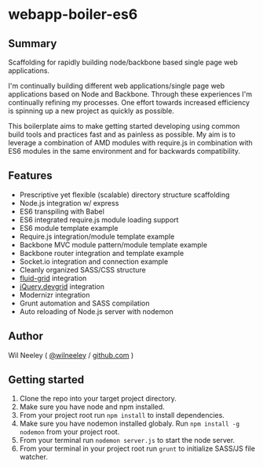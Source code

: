 # webapp-boiler-es6

## Summary

Scaffolding for rapidly building node/backbone based single page web applications.

I'm continually building different web applications/single page web applications based on Node and Backbone. Through 
these experiences I'm continually refining my processes. One effort towards increased efficiency is spinning up a new 
project as quickly as possible.

This boilerplate aims to make getting started developing using common build tools and practices fast and as painless
as possible. My aim is to leverage a combination of AMD modules with require.js in combination with ES6 modules in the
same environment and for backwards compatibility.

## Features

* Prescriptive yet flexible (scalable) directory structure scaffolding
* Node.js integration w/ express
* ES6 transpiling with Babel
* ES6 integrated require.js module loading support
* ES6 module template example
* Require.js integration/module template example
* Backbone MVC module pattern/module template example
* Backbone router integration and template example
* Socket.io integration and connection example
* Cleanly organized SASS/CSS structure
* [fluid-grid](https://github.com/Xaxis/fluid-grid) integration 
* [jQuery.devgrid](https://github.com/Xaxis/jquery.devgrid) integration
* Modernizr integration
* Grunt automation and SASS compilation
* Auto reloading of Node.js server with nodemon

## Author

Wil Neeley ( [@wilneeley](http://twitter.com/wilneeley) / [github.com](https://github.com/Xaxis) )

## Getting started

1. Clone the repo into your target project directory.
2. Make sure you have node and npm installed.
3. From your project root run `npm install` to install dependencies.
4. Make sure you have nodemon installed globaly. Run `npm install -g nodemon` from your project root.
5. From your terminal run `nodemon server.js` to start the node server.
6. From your terminal in your project root run `grunt` to initialize SASS/JS file watcher.
